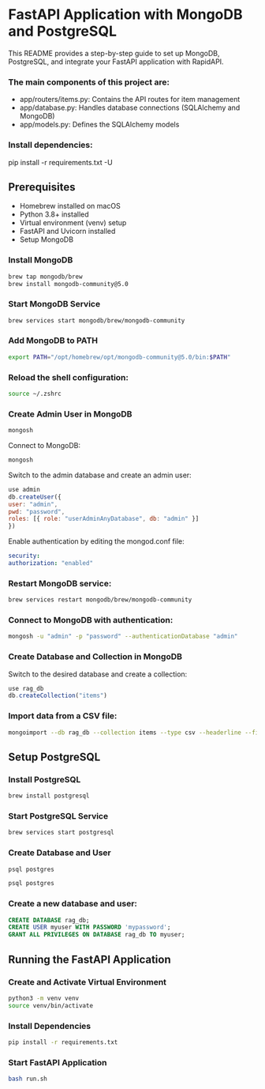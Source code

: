 # FastAPI Application with MongoDB and PostgreSQL

This README provides a step-by-step guide to set up MongoDB, PostgreSQL, and integrate your FastAPI application with RapidAPI.

### The main components of this project are:

- app/routers/items.py: Contains the API routes for item management
- app/database.py: Handles database connections (SQLAlchemy and MongoDB)
- app/models.py: Defines the SQLAlchemy models


### Install dependencies:
pip install -r requirements.txt -U


## Prerequisites

- Homebrew installed on macOS
- Python 3.8+ installed
- Virtual environment (venv) setup
- FastAPI and Uvicorn installed
- Setup MongoDB

### Install MongoDB

```bash
brew tap mongodb/brew
brew install mongodb-community@5.0
```

### Start MongoDB Service

```bash
brew services start mongodb/brew/mongodb-community
```

### Add MongoDB to PATH

```bash
export PATH="/opt/homebrew/opt/mongodb-community@5.0/bin:$PATH"
```

### Reload the shell configuration:

```bash
source ~/.zshrc
```

### Create Admin User in MongoDB

```bash
mongosh
```

Connect to MongoDB:

```bash
mongosh
```

Switch to the admin database and create an admin user:

```javascript
use admin
db.createUser({
user: "admin",
pwd: "password",
roles: [{ role: "userAdminAnyDatabase", db: "admin" }]
})
```

Enable authentication by editing the mongod.conf file:

```yaml
security:
authorization: "enabled"
```

### Restart MongoDB service:

```bash
brew services restart mongodb/brew/mongodb-community
```

### Connect to MongoDB with authentication:

```bash
mongosh -u "admin" -p "password" --authenticationDatabase "admin"
```

### Create Database and Collection in MongoDB
Switch to the desired database and create a collection:

```javascript
use rag_db
db.createCollection("items")
```

### Import data from a CSV file:

```bash
mongoimport --db rag_db --collection items --type csv --headerline --file /Users/pravinjayasinghe/president_state.csv --username admin --password password --authenticationDatabase admin
```

## Setup PostgreSQL

### Install PostgreSQL

```bash
brew install postgresql
```

### Start PostgreSQL Service

```bash
brew services start postgresql
```

### Create Database and User

```bash
psql postgres
```

```bash
psql postgres
```

### Create a new database and user:

```sql
CREATE DATABASE rag_db;
CREATE USER myuser WITH PASSWORD 'mypassword';
GRANT ALL PRIVILEGES ON DATABASE rag_db TO myuser;
```

## Running the FastAPI Application

### Create and Activate Virtual Environment
```bash
python3 -m venv venv
source venv/bin/activate
```
### Install Dependencies
```bash
pip install -r requirements.txt
```

### Start FastAPI Application
```bash
bash run.sh
```

